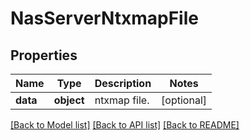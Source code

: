 # NasServerNtxmapFile

## Properties
Name | Type | Description | Notes
------------ | ------------- | ------------- | -------------
**data** | **object** | ntxmap file. | [optional] 

[[Back to Model list]](../README.md#documentation-for-models) [[Back to API list]](../README.md#documentation-for-api-endpoints) [[Back to README]](../README.md)


